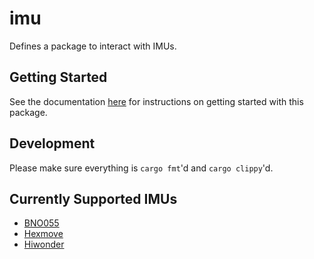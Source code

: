 # imu

Defines a package to interact with IMUs.

## Getting Started

See the documentation [here](https://docs.kscale.dev/robot/imu) for instructions on getting started with this package.

## Development

Please make sure everything is `cargo fmt`'d and `cargo clippy`'d.

## Currently Supported IMUs

- [BNO055](./imu/bno055/README.md)
- [Hexmove](./imu/hexmove/README.md)
- [Hiwonder](./imu/hiwonder/README.md)
